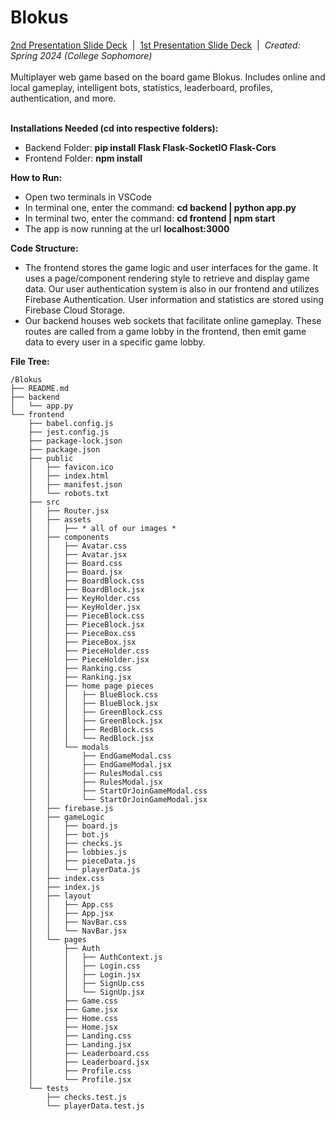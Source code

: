 # Blokus

[2nd Presentation Slide Deck](https://docs.google.com/presentation/d/1sTvqjjg-xdg9GPXPbcc5EDNPNzWsgae8kcIn5KCfmVU/edit?usp=sharing)&nbsp;&nbsp;|&nbsp;&nbsp;[1st Presentation Slide Deck](https://docs.google.com/presentation/d/139YdosKyl75yl2Gmjuyp_be5NmV_B-0E8FNGJkNHgc8/edit?usp=sharing)&nbsp;&nbsp;|&nbsp;&nbsp;<i>Created: Spring 2024 (College Sophomore)</i><br/><br/>
Multiplayer web game based on the board game Blokus. Includes online and local gameplay, intelligent bots, statistics, leaderboard, profiles, authentication, and more.<br/><br/>

<strong>Installations Needed (cd into respective folders):</strong>

- Backend Folder: <strong>pip install Flask Flask-SocketIO Flask-Cors</strong>
- Frontend Folder: <strong>npm install</strong>

<strong>How to Run:</strong>

- Open two terminals in VSCode
- In terminal one, enter the command: <strong>cd backend | python app.py</strong>
- In terminal two, enter the command: <strong>cd frontend | npm start</strong>
- The app is now running at the url <strong>localhost:3000</strong>

<strong>Code Structure:</strong>

- The frontend stores the game logic and user interfaces for the game. It uses a page/component rendering style to retrieve and display game data. Our user authentication system is also in our frontend and utilizes Firebase Authentication. User information and statistics are stored using Firebase Cloud Storage.
- Our backend houses web sockets that facilitate online gameplay. These routes are called from a game lobby in the frontend, then emit game data to every user in a specific game lobby.

<strong>File Tree:</strong>

    /Blokus
    ├── README.md
    ├── backend
    │   └── app.py
    └── frontend
        ├── babel.config.js
        ├── jest.config.js
        ├── package-lock.json
        ├── package.json
        ├── public
        │   ├── favicon.ico
        │   ├── index.html
        │   ├── manifest.json
        │   └── robots.txt
        ├── src
        │   ├── Router.jsx
        │   ├── assets
        │   │   ├── * all of our images *
        │   ├── components
        │   │   ├── Avatar.css
        │   │   ├── Avatar.jsx
        │   │   ├── Board.css
        │   │   ├── Board.jsx
        │   │   ├── BoardBlock.css
        │   │   ├── BoardBlock.jsx
        │   │   ├── KeyHolder.css
        │   │   ├── KeyHolder.jsx
        │   │   ├── PieceBlock.css
        │   │   ├── PieceBlock.jsx
        │   │   ├── PieceBox.css
        │   │   ├── PieceBox.jsx
        │   │   ├── PieceHolder.css
        │   │   ├── PieceHolder.jsx
        │   │   ├── Ranking.css
        │   │   ├── Ranking.jsx
        │   │   ├── home page pieces
        │   │   │   ├── BlueBlock.css
        │   │   │   ├── BlueBlock.jsx
        │   │   │   ├── GreenBlock.css
        │   │   │   ├── GreenBlock.jsx
        │   │   │   ├── RedBlock.css
        │   │   │   └── RedBlock.jsx
        │   │   └── modals
        │   │       ├── EndGameModal.css
        │   │       ├── EndGameModal.jsx
        │   │       ├── RulesModal.css
        │   │       ├── RulesModal.jsx
        │   │       ├── StartOrJoinGameModal.css
        │   │       └── StartOrJoinGameModal.jsx
        │   ├── firebase.js
        │   ├── gameLogic
        │   │   ├── board.js
        │   │   ├── bot.js
        │   │   ├── checks.js
        │   │   ├── lobbies.js
        │   │   ├── pieceData.js
        │   │   └── playerData.js
        │   ├── index.css
        │   ├── index.js
        │   ├── layout
        │   │   ├── App.css
        │   │   ├── App.jsx
        │   │   ├── NavBar.css
        │   │   └── NavBar.jsx
        │   └── pages
        │       ├── Auth
        │       │   ├── AuthContext.js
        │       │   ├── Login.css
        │       │   ├── Login.jsx
        │       │   ├── SignUp.css
        │       │   └── SignUp.jsx
        │       ├── Game.css
        │       ├── Game.jsx
        │       ├── Home.css
        │       ├── Home.jsx
        │       ├── Landing.css
        │       ├── Landing.jsx
        │       ├── Leaderboard.css
        │       ├── Leaderboard.jsx
        │       ├── Profile.css
        │       └── Profile.jsx
        └── tests
            ├── checks.test.js
            └── playerData.test.js
